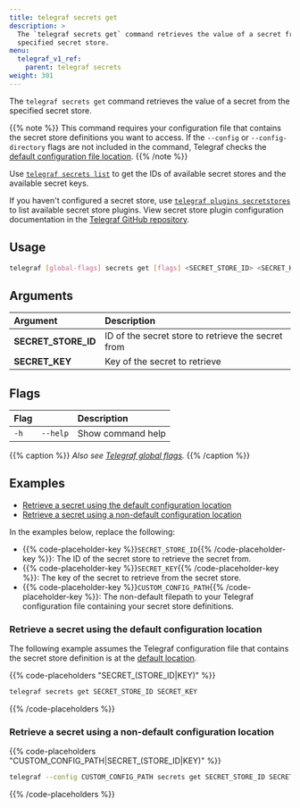```yaml
---
title: telegraf secrets get
description: >
  The `telegraf secrets get` command retrieves the value of a secret from the
  specified secret store.
menu:
  telegraf_v1_ref:
    parent: telegraf secrets
weight: 301
---
```


The `telegraf secrets get` command retrieves the value of a secret from the
specified secret store.

{{% note %}}
This command requires your configuration file that contains the secret store
definitions you want to access. If the `--config` or `--config-directory` flags
are not included in the command, Telegraf checks the
[default configuration file location](/telegraf/v1/configuration/#configuration-file-locations).
{{% /note %}}

Use [`telegraf secrets list`](/telegraf/v1/commands/secrets/list/) to get the
IDs of available secret stores and the available secret keys.

If you haven't configured a secret store, use
[`telegraf plugins secretstores`](/telegraf/v1/commands/plugins/secretstores/)
to list available secret store plugins.
View secret store plugin configuration documentation in the
[Telegraf GitHub repository](https://github.com/influxdata/telegraf/tree/master/plugins/secretstores).

## Usage

```sh
telegraf [global-flags] secrets get [flags] <SECRET_STORE_ID> <SECRET_KEY>
```

## Arguments

| Argument            | Description                                        |
| :------------------ | :------------------------------------------------- |
| **SECRET_STORE_ID** | ID of the secret store to retrieve the secret from |
| **SECRET_KEY**      | Key of the secret to retrieve                      |

## Flags

| Flag |          | Description       |
| :--- | :------- | :---------------- |
| `-h` | `--help` | Show command help |

{{% caption %}}
_Also see [Telegraf global flags](/telegraf/v1/commands/#telegraf-global-flags)._
{{% /caption %}}

## Examples

- [Retrieve a secret using the default configuration location](#retrieve-a-secret-using-the-default-configuration-location)
- [Retrieve a secret using a non-default configuration location](#retrieve-a-secret-using-a-non-default-configuration-location)

In the examples below, replace the following:

- {{% code-placeholder-key %}}`SECRET_STORE_ID`{{% /code-placeholder-key %}}:
  The ID of the secret store to retrieve the secret from.
- {{% code-placeholder-key %}}`SECRET_KEY`{{% /code-placeholder-key %}}:
  The key of the secret to retrieve from the secret store.
- {{% code-placeholder-key %}}`CUSTOM_CONFIG_PATH`{{% /code-placeholder-key %}}:
  The non-default filepath to your Telegraf configuration file containing your
  secret store definitions.

### Retrieve a secret using the default configuration location

The following example assumes the Telegraf configuration file that contains the
secret store definition is at the [default location](/telegraf/v1/configuration/#configuration-file-locations).

{{% code-placeholders "SECRET_(STORE_ID|KEY)" %}}
```sh
telegraf secrets get SECRET_STORE_ID SECRET_KEY
```
{{% /code-placeholders %}}

### Retrieve a secret using a non-default configuration location

{{% code-placeholders "CUSTOM_CONFIG_PATH|SECRET_(STORE_ID|KEY)" %}}
```sh
telegraf --config CUSTOM_CONFIG_PATH secrets get SECRET_STORE_ID SECRET_KEY
```
{{% /code-placeholders %}}

